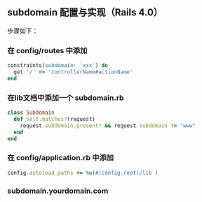 ## subdomain 配置与实现（Rails 4.0）

步骤如下：
### 在 config/routes 中添加
```ruby
constraints(subdomain: 'xxx') do 
  get '/' => 'controllerName#actionName'
end 
```
 

### 在lib文档中添加一个 subdomain.rb
```ruby
class Subdomain 
  def self.matches?(request)
    request.subdomain.present? && request.subdomain != "www" 
  end 
end
```
 

### 在 config/application.rb 中添加
```ruby
config.autoload_paths += %w(#(config.root)/lib )
```
 

### subdomain.yourdomain.com
